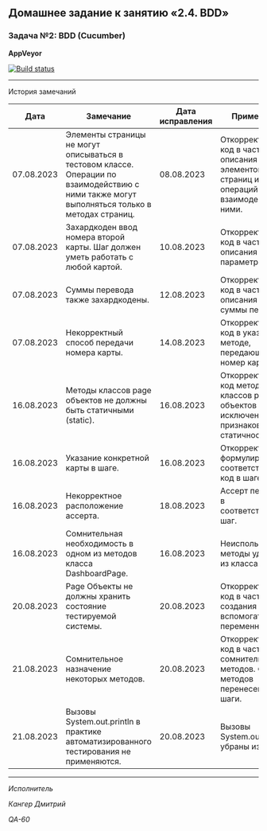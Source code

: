 ## Домашнее задание к занятию «2.4. BDD»

### Задача №2: BDD (Cucumber)

**AppVeyor**

[![Build status](https://ci.appveyor.com/api/projects/status/58ehixvto1jc4q5j?svg=true)](https://ci.appveyor.com/project/Kanger79/hw-8-6-2-cucumber)

***
  
 История замечаний

<table>
<thead>
<tr>
<th>Дата</th>
<th>Замечание</th>
<th>Дата исправления</th>
<th>Примечание</th>
</tr>
</thead>

<tbody>

<tr>
<td>07.08.2023</td>
<td>Элементы страницы не могут описываться в тестовом классе. Операции по взаимодействию с ними также могут выполняться только в методах страниц.</td>
<td>08.08.2023</td>
<td>Откорректирован код в части описания элементов страниц и операций по взаимодействию с ними.</td>
</tr>

<tr>
<td>07.08.2023</td>
<td>Захардкоден ввод номера второй карты. Шаг должен уметь работать с любой картой.</td>
<td>10.08.2023</td>
<td>Откорректирован код в части описания ввода параметров карт.</td>
</tr>

<tr>
<td>07.08.2023</td>
<td>Суммы перевода также захардкодены.</td>
<td>12.08.2023</td>
<td>Откорректирован код в части описания ввода суммы перевода.</td>
</tr>

<tr>
<td>07.08.2023</td>
<td>Некорректный способ передачи номера карты.</td>
<td>14.08.2023</td>
<td>Откорректирован код в указанном методе, передающим номер карты.</td>
</tr>

<tr>
<td>16.08.2023</td>
<td>Методы классов page объектов не должны быть статичными (static).</td>
<td>16.08.2023</td>
<td>Откорректирован код методов классов page объектов с исключением признаков статичности.</td>
</tr>

<tr>
<td>16.08.2023</td>
<td>Указание конкретной карты в шаге.</td>
<td>16.08.2023</td>
<td>Откорректирована формулировка и соответствующий код в шаге.</td>
</tr>

<tr>
<td>16.08.2023</td>
<td>Некорректное расположение ассерта.</td>
<td>18.08.2023</td>
<td>Ассерт перенесен в соответствующий шаг.</td>
</tr>

<tr>
<td>16.08.2023</td>
<td>Сомнительная необходимость в одном из методов класса DashboardPage.</td>
<td>16.08.2023</td>
<td>Неиспользуемые методы удалены из класса.</td>
</tr>

<tr>
<td>20.08.2023</td>
<td>Page Объекты не должны хранить состояние тестируемой системы.</td>
<td>20.08.2023</td>
<td>Откорректирован код в части создания вспомогательных переменных.</td>
</tr>

<tr>
<td>21.08.2023</td>
<td>Сомнительное назначение некоторых методов.</td>
<td>20.08.2023</td>
<td>Откорректирован код в части сомнительных методов. Функции методов перенесены в шаги.</td>
</tr>

<tr>
<td>21.08.2023</td>
<td>Вызовы System.out.println в практике автоматизированного тестирования не применяются.</td>
<td>20.08.2023</td>
<td>Вызовы System.out.println убраны из кода.</td>
</tr>

</tbody>
</table>

***

*Исполнитель*

*Кангер Дмитрий*

*QA-60*
